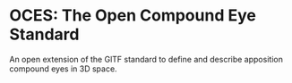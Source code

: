 # OCES: The Open Compound Eye Standard
An open extension of the GlTF standard to define and describe apposition compound eyes in 3D space.
